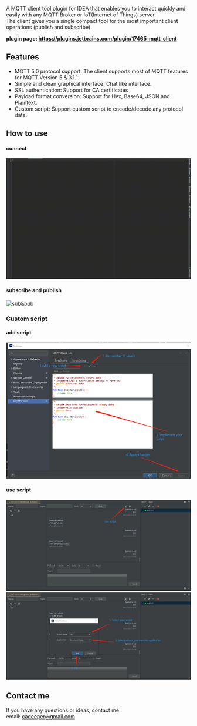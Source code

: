 A MQTT client tool plugin for IDEA that enables you to interact quickly and easily with any MQTT Broker or IoT(Internet of Things) server.  
The client gives you a single compact tool for the most important client operations (publish and subscribe).

**plugin page:  https://plugins.jetbrains.com/plugin/17465-mqtt-client**

## Features
 - MQTT 5.0 protocol support: The client supports most of MQTT features for MQTT Version 5 & 3.1.1.
 - Simple and clean graphical interface: Chat like interface.
 - SSL authentication: Support for CA certificates
 - Payload format conversion: Support for Hex, Base64, JSON and Plaintext.
 - Custom script: Support custom script to encode/decode any protocol data.

## How to use
#### connect
![sub&pub](https://github.com/cadeeper/cd-mqtt-client/blob/main/connect.gif?raw=true)
#### subscribe and publish
![sub&pub](https://github.com/cadeeper/cd-mqtt-client/blob/main/publish.gif?raw=true)

### Custom script
#### add script
![add script](https://github.com/cadeeper/cd-mqtt-client/blob/main/addscript.png?raw=true)
#### use script
![use script](https://github.com/cadeeper/cd-mqtt-client/blob/main/use.png?raw=true)
![select script](https://github.com/cadeeper/cd-mqtt-client/blob/main/select.png?raw=true)

## Contact me
If you have any questions or ideas, contact me:  
email: cadeeper@gmail.com
